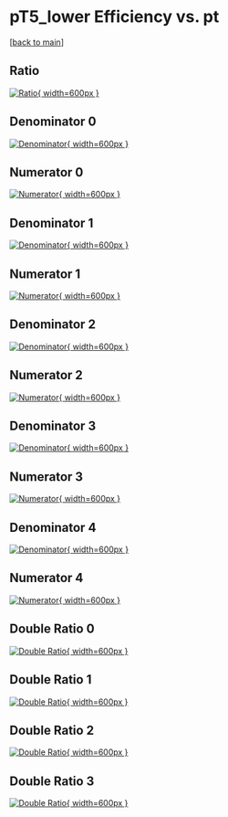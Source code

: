 # pT5_lower Efficiency vs. pt

[[back to main](./)]



## Ratio

[![Ratio](../mtv/var/pT5_lower_vtr_211_0_eff_pt.png){ width=600px }](../mtv/var/pT5_lower_vtr_211_0_eff_pt.pdf)

## Denominator 0

[![Denominator](../mtv/den/pT5_lower_vtr_211_0_eff_pt_den0.png){ width=600px }](../mtv/den/pT5_lower_vtr_211_0_eff_pt_den0.pdf)

## Numerator 0

[![Numerator](../mtv/num/pT5_lower_vtr_211_0_eff_pt_num0.png){ width=600px }](../mtv/num/pT5_lower_vtr_211_0_eff_pt_num0.pdf)

## Denominator 1

[![Denominator](../mtv/den/pT5_lower_vtr_211_0_eff_pt_den1.png){ width=600px }](../mtv/den/pT5_lower_vtr_211_0_eff_pt_den1.pdf)

## Numerator 1

[![Numerator](../mtv/num/pT5_lower_vtr_211_0_eff_pt_num1.png){ width=600px }](../mtv/num/pT5_lower_vtr_211_0_eff_pt_num1.pdf)

## Denominator 2

[![Denominator](../mtv/den/pT5_lower_vtr_211_0_eff_pt_den2.png){ width=600px }](../mtv/den/pT5_lower_vtr_211_0_eff_pt_den2.pdf)

## Numerator 2

[![Numerator](../mtv/num/pT5_lower_vtr_211_0_eff_pt_num2.png){ width=600px }](../mtv/num/pT5_lower_vtr_211_0_eff_pt_num2.pdf)

## Denominator 3

[![Denominator](../mtv/den/pT5_lower_vtr_211_0_eff_pt_den3.png){ width=600px }](../mtv/den/pT5_lower_vtr_211_0_eff_pt_den3.pdf)

## Numerator 3

[![Numerator](../mtv/num/pT5_lower_vtr_211_0_eff_pt_num3.png){ width=600px }](../mtv/num/pT5_lower_vtr_211_0_eff_pt_num3.pdf)

## Denominator 4

[![Denominator](../mtv/den/pT5_lower_vtr_211_0_eff_pt_den4.png){ width=600px }](../mtv/den/pT5_lower_vtr_211_0_eff_pt_den4.pdf)

## Numerator 4

[![Numerator](../mtv/num/pT5_lower_vtr_211_0_eff_pt_num4.png){ width=600px }](../mtv/num/pT5_lower_vtr_211_0_eff_pt_num4.pdf)

## Double Ratio 0

[![Double Ratio](../mtv/ratio/pT5_lower_vtr_211_0_eff_pt_ratio0.png){ width=600px }](../mtv/ratio/pT5_lower_vtr_211_0_eff_pt_ratio0.pdf)

## Double Ratio 1

[![Double Ratio](../mtv/ratio/pT5_lower_vtr_211_0_eff_pt_ratio1.png){ width=600px }](../mtv/ratio/pT5_lower_vtr_211_0_eff_pt_ratio1.pdf)

## Double Ratio 2

[![Double Ratio](../mtv/ratio/pT5_lower_vtr_211_0_eff_pt_ratio2.png){ width=600px }](../mtv/ratio/pT5_lower_vtr_211_0_eff_pt_ratio2.pdf)

## Double Ratio 3

[![Double Ratio](../mtv/ratio/pT5_lower_vtr_211_0_eff_pt_ratio3.png){ width=600px }](../mtv/ratio/pT5_lower_vtr_211_0_eff_pt_ratio3.pdf)

